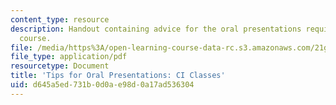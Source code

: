 ```yaml
---
content_type: resource
description: Handout containing advice for the oral presentations required for the
  course.
file: /media/https%3A/open-learning-course-data-rc.s3.amazonaws.com/21g-820-portuguese-advanced-conversation-and-composition-fall-2014/d645a5ed731b0d0ae98d0a17ad536304_MIT21G_820F14_Tips_Pres.pdf
file_type: application/pdf
resourcetype: Document
title: 'Tips for Oral Presentations: CI Classes'
uid: d645a5ed-731b-0d0a-e98d-0a17ad536304
---
```

